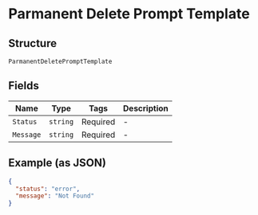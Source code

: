 
# Parmanent Delete Prompt Template

## Structure

`ParmanentDeletePromptTemplate`

## Fields

| Name | Type | Tags | Description |
|  --- | --- | --- | --- |
| `Status` | `string` | Required | - |
| `Message` | `string` | Required | - |

## Example (as JSON)

```json
{
  "status": "error",
  "message": "Not Found"
}
```

